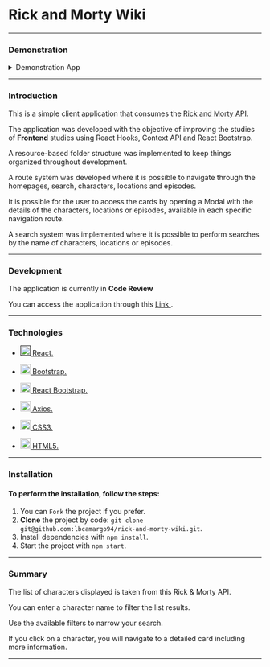 <h1>
  Rick and Morty Wiki
</h1><hr>
<!-- ========== Demonstration ========== -->
<h3>
  Demonstration
</h3>
<div>
  <details>
    <summary>
      Demonstration App
    </summary>
    <img
         src="https://user-images.githubusercontent.com/73502882/158612093-2eb1f1e8-92f4-41a0-9ec3-cb0ae3d9cc41.gif"
         alt="giff_home"
         width="300"
         height="700"/>
    <img
         src="https://user-images.githubusercontent.com/73502882/158612405-e39c42d8-7b1e-42ba-af06-076d39e0bc62.gif"
         alt="giff_characters"
         width="300"
         height="700"/>
    <img src="https://user-images.githubusercontent.com/73502882/158612748-b642d964-b4e3-4f82-b0bb-f589d8ecc0bd.gif"
         alt="giff_locations"
         width="300"
         height="700"/>
    <img src="https://user-images.githubusercontent.com/73502882/158612933-f8353d73-d0d2-4039-9cb8-b89edd8b1836.gif"
         alt="giff_episodes"
         width="300"
         height="700"/>
    <img src="https://user-images.githubusercontent.com/73502882/158613035-92271412-ab4f-4bf1-9a72-8730f9f089b4.gif"
         alt="giff_search"
         width="300"
         height="700"/>
  </details>
<div><hr>
<!-- ========== Introduction ========== -->
<h3>
  Introduction
</h3>
<div>
  <p>
    This is a simple client application that consumes the <a href="https://rickandmortyapi.com/documentation/" target="_blank">Rick and Morty API</a>.
  <p>
  <p>
    The application was developed with the objective of improving the studies of <strong>Frontend</strong> studies using React Hooks, Context API and React Bootstrap.
  </p>
  <p>
    A resource-based folder structure was implemented to keep things organized throughout development.
  </p>
  <p>
    A route system was developed where it is possible to navigate through the homepages, search, characters, locations and episodes.
  </p>
  <p>
    It is possible for the user to access the cards by opening a Modal with the details of the characters, locations or episodes, available in each specific navigation route.
  </p>
  <p>
    A search system was implemented where it is possible to perform searches by the name of characters, locations or episodes.
  </p>
</div><hr>
<!-- ========== Development ========== -->
<div>
  <h3>
    Development
  </h3>
  <div>
    <p>
      The application is currently in <strong>Code Review</strong>
    </p>
    <p>
      You can access the application through this
        <a href="https://rick-and-morty-wiki-bice.vercel.app/" target="_blank">
          Link
        </a>.
    </p>
  </div>
</div><hr>
<!-- ========== Technologies ========== -->
<div>
  <h3>Technologies</h3>
  <div>
    <ul>
      <li>
        <a href="" target="_blank">
          <p>
            <img src="https://skillicons.dev/icons?i=react" alt="react" width="20" height="20"/>
            React.
          </p>
        </a>
      </li>
      <li>
        <a href="https://getbootstrap.com/" target="_blank">
          <p>
            <img src="https://skillicons.dev/icons?i=bootstrap" alt="bootstrap" width="20" height="20">
            Bootstrap.
        </a>
      </li>
      <li>
        <a href="https://react-bootstrap.github.io/" target="_blank">
          <p>
            <img src="https://avatars.githubusercontent.com/u/6853419?s=200&v=4" alt="" width="20" height="20">
            React Bootstrap.
          </p>
        </a>
      </li>
      <li>
        <a href="https://axios-http.com/" target="_blank">
          <p>
            <img src="https://user-images.githubusercontent.com/8939680/57233882-20344080-6fe5-11e9-9086-d20a955bed59.png" alt="Axios" width="20" height="20">
            Axios.
          </p>
        </a>
      </li>
      <li>
        <a href="https://developer.mozilla.org/pt-BR/docs/Web/CSS" target="_blank">
          <p>
            <img src="https://skillicons.dev/icons?i=css" alt="css" width="20" height="20">
            CSS3.
          </p>
        </a>
      </li>
      <li>
        <a href="https://developer.mozilla.org/pt-BR/docs/Web/HTML" target="_blank">
          <p>
            <img src="https://skillicons.dev/icons?i=html" alt="html" width="20" height="20">
            HTML5.
          </p>
        </a>
      </li>
    </ul>
  </div>
</div><hr>
<!-- ========== Installation ========== -->
<div>
  <h3>Installation</h3>
  <div>
    <h4>
      To perform the installation, follow the steps:
    </h4>
    <ol>
      <li>
        You can <code>Fork</code> the project if you prefer.
      </li>
      <li>
        <strong>Clone</strong> the project by code: <code>git clone git@github.com:lbcamargo94/rick-and-morty-wiki.git</code>.
      </li>
      <li>
        Install dependencies with <code>npm install</code>.
      </li>
      <li>
        Start the project with <code>npm start</code>.
      </li>
    </ol>
  </div>
</div><hr>
<!-- ========== Summary ========== -->
<div>
  <h3>Summary</h3>
  <div>
    <p>
      The list of characters displayed is taken from this Rick & Morty API.
    </p>
    <p>
      You can enter a character name to filter the list results.
    </p>
    <p>
      Use the available filters to narrow your search.
    </p>
    <p>
      If you click on a character, you will navigate to a detailed card including more information.
    </p>
  </div>
</div><hr>
